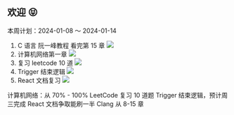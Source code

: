 ## 欢迎 😝

本周计划：2024-01-08 ～ 2024-01-14

1. C 语言 阮一峰教程 看完第 15 章 ![](https://progress-bar.dev/40/?title=Progress&width=120&color=babaca)
2. 计算机网络第一章 ![](https://progress-bar.dev/70/?title=Progress&width=120&color=babaca)
3. 复习 leetcode 10 道 ![](https://progress-bar.dev/70/?title=Progress&width=120&color=babaca)
4. Trigger 结束逻辑 ![](https://progress-bar.dev/50/?title=Progress&width=120&color=babaca)
5. React 文档复习 ![](https://progress-bar.dev/20/?title=Progress&width=120&color=babaca)

计算机网络：从 70% - 100%
LeetCode 复习 10 道题
Trigger 结束逻辑，预计周三完成
React 文档争取能刷一半
Clang 从 8-15 章
